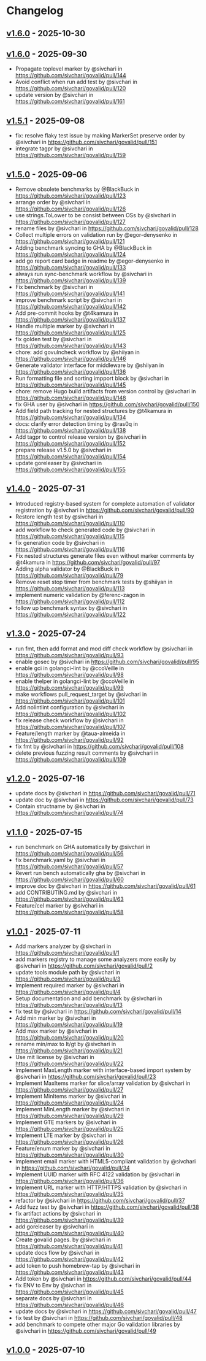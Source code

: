# Changelog

## [v1.6.0](https://github.com/o-ga09/govalid/commits/v1.6.0) - 2025-10-30

## [v1.6.0](https://github.com/sivchari/govalid/compare/v1.5.1...v1.6.0) - 2025-09-30
- Propagate toplevel marker by @sivchari in https://github.com/sivchari/govalid/pull/144
- Avoid conflict when run add test by @sivchari in https://github.com/sivchari/govalid/pull/120
- update version by @sivchari in https://github.com/sivchari/govalid/pull/161

## [v1.5.1](https://github.com/sivchari/govalid/compare/v1.5.0...v1.5.1) - 2025-09-08
- fix: resolve flaky test issue by making MarkerSet preserve order by @sivchari in https://github.com/sivchari/govalid/pull/151
- integrate tagpr by @sivchari in https://github.com/sivchari/govalid/pull/159

## [v1.5.0](https://github.com/sivchari/govalid/compare/v1.4.0...v1.5.0) - 2025-09-06
- Remove obsolete benchmarks by @BlackBuck in https://github.com/sivchari/govalid/pull/123
- arrange order by @sivchari in https://github.com/sivchari/govalid/pull/126
- use strings.ToLower to be consist between OSs by @sivchari in https://github.com/sivchari/govalid/pull/127
- rename files by @sivchari in https://github.com/sivchari/govalid/pull/128
- Collect multiple errors on validation run by @egor-denysenko in https://github.com/sivchari/govalid/pull/121
- Adding benchmark syncing to GHA by @BlackBuck in https://github.com/sivchari/govalid/pull/124
- add go report card badge in readme by @egor-denysenko in https://github.com/sivchari/govalid/pull/133
- always run sync-benchmark workflow by @sivchari in https://github.com/sivchari/govalid/pull/139
- Fix benchmark by @sivchari in https://github.com/sivchari/govalid/pull/141
- improve benchmark script by @sivchari in https://github.com/sivchari/govalid/pull/142
- Add pre-commit hooks by @t4kamura in https://github.com/sivchari/govalid/pull/137
- Handle multiple marker by @sivchari in https://github.com/sivchari/govalid/pull/125
- fix golden test by @sivchari in https://github.com/sivchari/govalid/pull/143
- chore: add govulncheck workflow by @shiiyan in https://github.com/sivchari/govalid/pull/146
- Generate validator interface for middleware by @shiiyan in https://github.com/sivchari/govalid/pull/136
- Run formatting file and sorting impport block by @sivchari in https://github.com/sivchari/govalid/pull/145
- chore: remove Hugo build artifacts from version control by @sivchari in https://github.com/sivchari/govalid/pull/148
- fix GHA user by @sivchari in https://github.com/sivchari/govalid/pull/150
- Add field path tracking for nested structures by @t4kamura in https://github.com/sivchari/govalid/pull/134
- docs: clarify error detection timing by @ras0q in https://github.com/sivchari/govalid/pull/138
- Add tagpr to control release version by @sivchari in https://github.com/sivchari/govalid/pull/152
- prepare release v1.5.0 by @sivchari in https://github.com/sivchari/govalid/pull/154
- update goreleaser by @sivchari in https://github.com/sivchari/govalid/pull/155

## [v1.4.0](https://github.com/sivchari/govalid/compare/v1.3.0...v1.4.0) - 2025-07-31
- Introduced registry-based system for complete automation of validator registration by @sivchari in https://github.com/sivchari/govalid/pull/90
- Restore length test by @sivchari in https://github.com/sivchari/govalid/pull/110
- add workflow to check generated code by @sivchari in https://github.com/sivchari/govalid/pull/115
- fix generation code by @sivchari in https://github.com/sivchari/govalid/pull/116
- Fix nested structures generate files even without marker comments by @t4kamura in https://github.com/sivchari/govalid/pull/97
- Adding alpha validator by @BlackBuck in https://github.com/sivchari/govalid/pull/79
- Remove reset stop timer from benchmark tests by @shiiyan in https://github.com/sivchari/govalid/pull/113
- implement numeric validation by @ferenc-zagon in https://github.com/sivchari/govalid/pull/112
- follow up benchmark syntax by @sivchari in https://github.com/sivchari/govalid/pull/122

## [v1.3.0](https://github.com/sivchari/govalid/compare/v1.2.0...v1.3.0) - 2025-07-24
- run fmt, then add format and mod diff check workflow by @sivchari in https://github.com/sivchari/govalid/pull/93
- enable gosec by @sivchari in https://github.com/sivchari/govalid/pull/95
- enable gci in golangci-lint by @ccoVeille in https://github.com/sivchari/govalid/pull/98
- enable thelper in golangci-lint by @ccoVeille in https://github.com/sivchari/govalid/pull/99
- make workflows pull_request_target by @sivchari in https://github.com/sivchari/govalid/pull/101
- Add nolintlint configuration by @sivchari in https://github.com/sivchari/govalid/pull/102
- fix release check workflow by @sivchari in https://github.com/sivchari/govalid/pull/107
- Feature/length marker by @taua-almeida in https://github.com/sivchari/govalid/pull/92
- fix fmt by @sivchari in https://github.com/sivchari/govalid/pull/108
- delete previous fuzzing result comments by @sivchari in https://github.com/sivchari/govalid/pull/109

## [v1.2.0](https://github.com/sivchari/govalid/compare/v1.0.0...v1.2.0) - 2025-07-16
- update docs by @sivchari in https://github.com/sivchari/govalid/pull/71
- update doc by @sivchari in https://github.com/sivchari/govalid/pull/73
- Contain structname by @sivchari in https://github.com/sivchari/govalid/pull/74

## [v1.1.0](https://github.com/sivchari/govalid/compare/v1.0.1...v1.1.0) - 2025-07-15
- run benchmark on GHA automatically by @sivchari in https://github.com/sivchari/govalid/pull/56
- fix benchmark.yaml by @sivchari in https://github.com/sivchari/govalid/pull/57
- Revert run bench automatically gha by @sivchari in https://github.com/sivchari/govalid/pull/60
- improve doc by @sivchari in https://github.com/sivchari/govalid/pull/61
- add CONTRIBUTING.md by @sivchari in https://github.com/sivchari/govalid/pull/63
- Feature/cel marker by @sivchari in https://github.com/sivchari/govalid/pull/58

## [v1.0.1](https://github.com/sivchari/govalid/commits/v1.0.1) - 2025-07-11
- Add markers analyzer by @sivchari in https://github.com/sivchari/govalid/pull/1
- add markers registry to manage some analyzers more easily by @sivchari in https://github.com/sivchari/govalid/pull/2
- update tools module path by @sivchari in https://github.com/sivchari/govalid/pull/3
- Implement required marker by @sivchari in https://github.com/sivchari/govalid/pull/4
- Setup documentation and add benchmark by @sivchari in https://github.com/sivchari/govalid/pull/13
- fix test by @sivchari in https://github.com/sivchari/govalid/pull/14
- Add min marker by @sivchari in https://github.com/sivchari/govalid/pull/19
- Add max marker by @sivchari in https://github.com/sivchari/govalid/pull/20
- rename min/max to lt/gt by @sivchari in https://github.com/sivchari/govalid/pull/21
- Use mit license by @sivchari in https://github.com/sivchari/govalid/pull/22
- Implement MaxLength marker with interface-based import system by @sivchari in https://github.com/sivchari/govalid/pull/23
- Implement MaxItems marker for slice/array validation by @sivchari in https://github.com/sivchari/govalid/pull/27
- Implement MinItems marker by @sivchari in https://github.com/sivchari/govalid/pull/24
- Implement MinLength marker by @sivchari in https://github.com/sivchari/govalid/pull/29
- Implement GTE markers by @sivchari in https://github.com/sivchari/govalid/pull/25
- Implement LTE marker by @sivchari in https://github.com/sivchari/govalid/pull/26
- Feature/enum marker by @sivchari in https://github.com/sivchari/govalid/pull/30
- Implement email marker with HTML5-compliant validation by @sivchari in https://github.com/sivchari/govalid/pull/34
- Implement UUID marker with RFC 4122 validation by @sivchari in https://github.com/sivchari/govalid/pull/36
- Implement URL marker with HTTP/HTTPS validation by @sivchari in https://github.com/sivchari/govalid/pull/35
- refactor by @sivchari in https://github.com/sivchari/govalid/pull/37
- Add fuzz test by @sivchari in https://github.com/sivchari/govalid/pull/38
- fix artifact actions by @sivchari in https://github.com/sivchari/govalid/pull/39
- add goreleaser by @sivchari in https://github.com/sivchari/govalid/pull/40
- Create govalid pages. by @sivchari in https://github.com/sivchari/govalid/pull/41
- update docs flow by @sivchari in https://github.com/sivchari/govalid/pull/42
- add token to push homebrew-tap by @sivchari in https://github.com/sivchari/govalid/pull/43
- Add token by @sivchari in https://github.com/sivchari/govalid/pull/44
- fix ENV to Env by @sivchari in https://github.com/sivchari/govalid/pull/45
- separate docs by @sivchari in https://github.com/sivchari/govalid/pull/46
- update docs by @sivchari in https://github.com/sivchari/govalid/pull/47
- fix test by @sivchari in https://github.com/sivchari/govalid/pull/48
- add benchmark to compete other major Go validation libraries by @sivchari in https://github.com/sivchari/govalid/pull/49

## [v1.0.0](https://github.com/sivchari/govalid/commits/v1.0.0) - 2025-07-10
